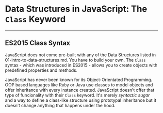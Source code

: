 # Data Structures in JavaScript: The `Class` Keyword

---

## ES2015 Class Syntax

JavaScript does not come pre-built with any of the Data Structures listed in 01-intro-to-data-structures.md. You have to build your own. The `Class` syntax - which was introduced in ES2015 - allows you to create objects with predefined properties and methods.

JavaScript has never been known for its Object-Orientated Programming. OOP based languages like Ruby or Java use classes to model objects and offer inheritance with every instance created. JavaScript doesn't offer that type of funcionality with their `Class` keyword. It's merely _syntactic sugar_ and a way to define a class-like structure using prototypal inheritance but it doesn't change anything that happens under the hood.
